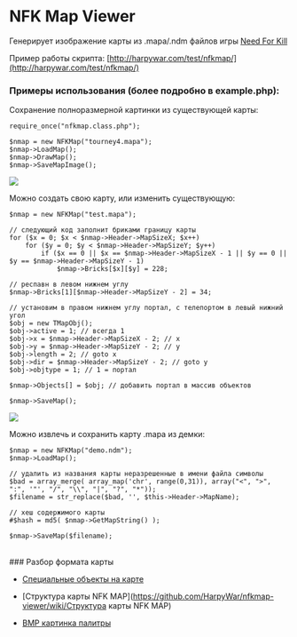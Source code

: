 NFK Map Viewer
==============

Генерирует изображение карты из .mapa/.ndm файлов игры [Need For Kill](http://needforkill.ru)

Пример работы скрипта: [http://harpywar.com/test/nfkmap/](http://harpywar.com/test/nfkmap/)


### Примеры использования (более подробно в example.php):

Сохранение полноразмерной картинки из существующей карты:

    require_once("nfkmap.class.php");
	
    $nmap = new NFKMap("tourney4.mapa");
	$nmap->LoadMap();
    $nmap->DrawMap();
    $nmap->SaveMapImage();

![](http://habrastorage.org/storage2/9da/b58/0f1/9dab580f1202e3049eec694522530da2.png)
	
Можно создать свою карту, или изменить существующую:

    $nmap = new NFKMap("test.mapa");
    
    // следующий код заполнит бриками границу карты
    for ($x = 0; $x < $nmap->Header->MapSizeX; $x++)
    	for ($y = 0; $y < $nmap->Header->MapSizeY; $y++)
    		if ($x == 0 || $x == $nmap->Header->MapSizeX - 1 || $y == 0 || $y == $nmap->Header->MapSizeY - 1)
    			$nmap->Bricks[$x][$y] = 228;
    
    // респавн в левом нижнем углу
    $nmap->Bricks[1][$nmap->Header->MapSizeY - 2] = 34;
    
    // установим в правом нижнем углу портал, с телепортом в левый нижний угол
    $obj = new TMapObj();
    $obj->active = 1; // всегда 1
    $obj->x = $nmap->Header->MapSizeX - 2; // x
    $obj->y = $nmap->Header->MapSizeY - 2; // y
    $obj->length = 2; // goto x
    $obj->dir = $nmap->Header->MapSizeY - 2; // goto y
    $obj->objtype = 1; // 1 = портал
    
    $nmap->Objects[] = $obj; // добавить портал в массив объектов
    
    $nmap->SaveMap();
	
![](http://habrastorage.org/storage2/158/372/863/158372863d1b504365c681a8d1db97ee.png)

Можно извлечь и сохранить карту .mapa из демки:

    $nmap = new NFKMap("demo.ndm");
    $nmap->LoadMap();
    
    // удалить из названия карты неразрешенные в имени файла символы
    $bad = array_merge( array_map('chr', range(0,31)), array("<", ">", ":", '"', "/", "\\", "|", "?", "*"));
    $filename = str_replace($bad, '', $this->Header->MapName);
    
    // хеш содержимого карты
    #$hash = md5( $nmap->GetMapString() );
    
    $nmap->SaveMap($filename);


<br>
### Разбор формата карты

* [Специальные объекты на карте](https://github.com/HarpyWar/nfkmap-viewer/wiki/Специальные-объекты-на-карте)

* [Структура карты NFK MAP](https://github.com/HarpyWar/nfkmap-viewer/wiki/Структура карты NFK MAP)
* [BMP картинка палитры](https://github.com/HarpyWar/nfkmap-viewer/wiki/BMP-картинка-палитры)


